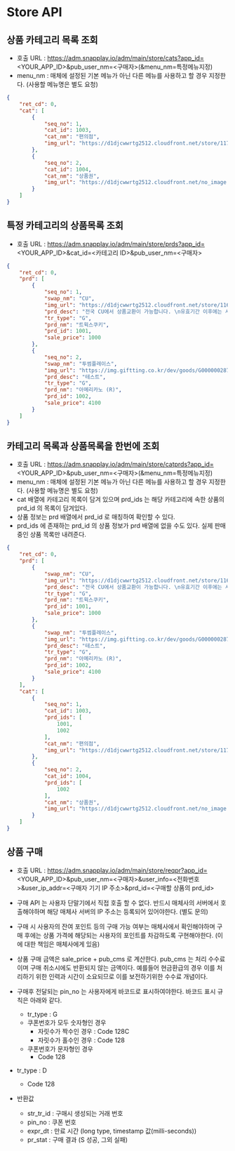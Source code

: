 # Store API

## 상품 카테고리 목록 조회
 
- 호출 URL : https://adm.snapplay.io/adm/main/store/cats?app_id=<YOUR_APP_ID>&pub_user_nm=<구매자>(&menu_nm=특정메뉴지정)
- menu_nm : 매체에 설정된 기본 메뉴가 아닌 다른 메뉴를 사용하고 할 경우 지정한다. (사용할 메뉴명은 별도 요청)

```json
{
    "ret_cd": 0,
    "cat": [
        {
            "seq_no": 1,
            "cat_id": 1003,
            "cat_nm": "편의점",
            "img_url": "https://d1djcwwrtg2512.cloudfront.net/store/1171"
        },
        {
            "seq_no": 2,
            "cat_id": 1004,
            "cat_nm": "상품권",
            "img_url": "https://d1djcwwrtg2512.cloudfront.net/no_image.jpg"
        }
    ]
}
```

## 특정 카테고리의 상품목록 조회

- 호출 URL : https://adm.snapplay.io/adm/main/store/prds?app_id=<YOUR_APP_ID>&cat_id=<카테고리 ID>&pub_user_nm=<구매자>

```json
{
    "ret_cd": 0,
    "prd": [
        {
            "seq_no": 1,
            "swap_nm": "CU",
            "img_url": "https://d1djcwwrtg2512.cloudfront.net/store/1168",
            "prd_desc": "전국 CU에서 상품교환이 가능합니다. \n유효기간 이후에는 사용이 불가합니다.\n각종 할인적용 및 포인트 적립 불가 합니다.\n자체 행사상품에는 제외 됩니다.\n1+1/2+1등 행사상품 +1적용은 되지 않습니다.",
            "tr_type": "G",
            "prd_nm": "트윅스쿠키",
            "prd_id": 1001,
            "sale_price": 1000
        },
        {
            "seq_no": 2,
            "swap_nm": "투썸플레이스",
            "img_url": "https://img.giftting.co.kr/dev/goods/G00000028764/G00000028764_250.jpg",
            "prd_desc": "테스트",
            "tr_type": "G",
            "prd_nm": "아메리카노 (R)",
            "prd_id": 1002,
            "sale_price": 4100
        }
    ]
}
```

## 카테고리 목록과 상품목록을 한번에 조회

- 호출 URL : https://adm.snapplay.io/adm/main/store/catprds?app_id=<YOUR_APP_ID>&pub_user_nm=<구매자>(&menu_nm=특정메뉴지정)
- menu_nm : 매체에 설정된 기본 메뉴가 아닌 다른 메뉴를 사용하고 할 경우 지정한다. (사용할 메뉴명은 별도 요청)
- cat 배열에 카테고리 목록이 담겨 있으며 prd_ids 는 해당 카테고리에 속한 상품의 prd_id 의 목록이 담겨있다.
- 상품 정보는 prd 배열에서 prd_id 로 매칭하여 확인할 수 있다.
- prd_ids 에 존재하는 prd_id 의 상품 정보가 prd 배열에 없을 수도 있다. 실제 판매 중인 상품 목록만 내려준다.
  
```json
{
    "ret_cd": 0,
    "prd": [
        {
            "swap_nm": "CU",
            "img_url": "https://d1djcwwrtg2512.cloudfront.net/store/1168",
            "prd_desc": "전국 CU에서 상품교환이 가능합니다. \n유효기간 이후에는 사용이 불가합니다.\n각종 할인적용 및 포인트 적립 불가 합니다.\n자체 행사상품에는 제외 됩니다.\n1+1/2+1등 행사상품 +1적용은 되지 않습니다.",
            "tr_type": "G",
            "prd_nm": "트윅스쿠키",
            "prd_id": 1001,
            "sale_price": 1000
        },
        {
            "swap_nm": "투썸플레이스",
            "img_url": "https://img.giftting.co.kr/dev/goods/G00000028764/G00000028764_250.jpg",
            "prd_desc": "테스트",
            "tr_type": "G",
            "prd_nm": "아메리카노 (R)",
            "prd_id": 1002,
            "sale_price": 4100
        }
    ],
    "cat": [
        {
            "seq_no": 1,
            "cat_id": 1003,
            "prd_ids": [
                1001,
                1002
            ],
            "cat_nm": "편의점",
            "img_url": "https://d1djcwwrtg2512.cloudfront.net/store/1171"
        },
        {
            "seq_no": 2,
            "cat_id": 1004,
            "prd_ids": [
                1002
            ],
            "cat_nm": "상품권",
            "img_url": "https://d1djcwwrtg2512.cloudfront.net/no_image.jpg"
        }
    ]
}
```
## 상품 구매
- 호출 URL : https://adm.snapplay.io/adm/main/store/reqpr?app_id=<YOUR_APP_ID>&pub_user_nm=<구매자>&user_info=<전화번호>&user_ip_addr=<구매자 기기 IP 주소>&prd_id=<구매할 상품의 prd_id>
- 구매 API 는 사용자 단말기에서 직접 호출 할 수 없다. 반드시 매체사의 서버에서 호출해야하며 해당 매체사 서버의 IP 주소는 등록되어 있어야한다. (별도 문의)
- 구매 시 사용자의 잔여 포인트 등의 구매 가능 여부는 매체사에서 확인해야하며 구매 후에는 상품 가격에 해당되는 사용자의 포인트를 차감하도록 구현해야한다. (이에 대한 책임은 매체사에게 있음)
- 상품 구매 금액은 sale_price + pub_cms 로 계산한다. pub_cms 는 처리 수수료이며 구매 취소시에도 반환되지 않는 금액이다. 예를들어 현금환급의 경우 이를 처리하기 위한 인력과 시간이 소요되므로 이를 보전하기위한 수수료 개념이다.
- 구매후 전달되는 pin_no 는 사용자에게 바코드로 표시하여야한다. 바코드 표시 규칙은 아래와 같다.
  - tr_type : G 
   - 쿠폰번호가 모두 숫자형인 경우
     - 자릿수가 짝수인 경우 : Code 128C
     - 자릿수가 홀수인 경우 : Code 128
   - 쿠폰번호가 문자형인 경우
     - Code 128
 - tr_type : D
   - Code 128

- 반환값
  - str_tr_id : 구매시 생성되는 거래 번호
  - pin_no : 쿠폰 번호
  - expr_dt : 만료 시간 (long type, timestamp 값(milli-seconds))
  - pr_stat : 구매 결과 (S 성공, 그외 실패)
